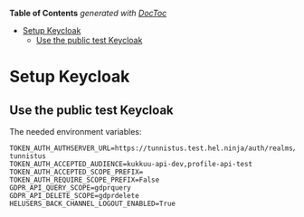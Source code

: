 <!-- START doctoc generated TOC please keep comment here to allow auto update -->
<!-- DON'T EDIT THIS SECTION, INSTEAD RE-RUN doctoc TO UPDATE -->
**Table of Contents**  *generated with [DocToc](https://github.com/thlorenz/doctoc)*

- [Setup Keycloak](#setup-keycloak)
  - [Use the public test Keycloak](#use-the-public-test-keycloak)

<!-- END doctoc generated TOC please keep comment here to allow auto update -->

# Setup Keycloak

## Use the public test Keycloak

The needed environment variables:

```
TOKEN_AUTH_AUTHSERVER_URL=https://tunnistus.test.hel.ninja/auth/realms/helsinki-tunnistus
TOKEN_AUTH_ACCEPTED_AUDIENCE=kukkuu-api-dev,profile-api-test
TOKEN_AUTH_ACCEPTED_SCOPE_PREFIX=
TOKEN_AUTH_REQUIRE_SCOPE_PREFIX=False
GDPR_API_QUERY_SCOPE=gdprquery
GDPR_API_DELETE_SCOPE=gdprdelete
HELUSERS_BACK_CHANNEL_LOGOUT_ENABLED=True
```
